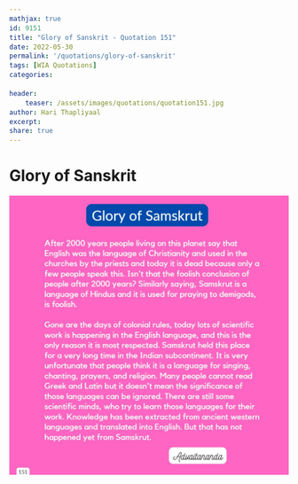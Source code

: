 ```yaml
---
mathjax: true
id: 9151
title: "Glory of Sanskrit - Quotation 151"
date: 2022-05-30
permalink: '/quotations/glory-of-sanskrit'
tags: [WIA Quotations] 
categories: 

header:
    teaser: /assets/images/quotations/quotation151.jpg
author: Hari Thapliyaal 
excerpt:
share: true 
---
```


# Glory of Sanskrit

![Glory of Sanskrit](/assets/images/quotations/quotation151.jpg)
